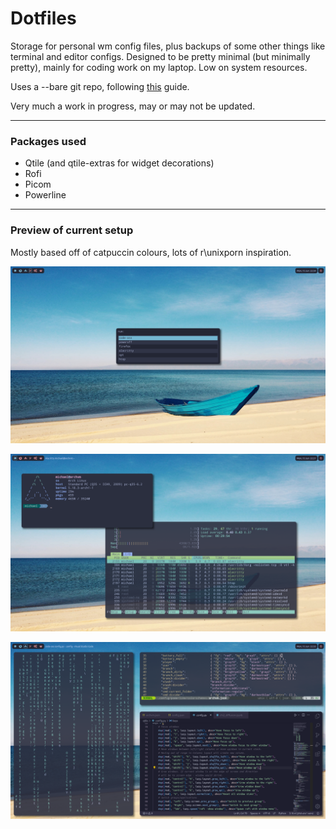 # Dotfiles

Storage for personal wm config files, plus backups of some other things like terminal and editor configs. Designed to be pretty minimal (but minimally pretty), mainly for coding work on my laptop. Low on system resources.

Uses a --bare git repo, following [this](https://developer.atlassian.com/blog/2016/02/best-way-to-store-dotfiles-git-bare-repo/) guide. 

Very much a work in progress, may or may not be updated.

---
### Packages used

- Qtile (and qtile-extras for widget decorations)
- Rofi
- Picom
- Powerline

---
### Preview of current setup

Mostly based off of catpuccin colours, lots of r\unixporn inspiration.

![current](https://github.com/astronomike/dotfiles/blob/main/.screenshots/Screenshot%20from%202022-06-13%2022-34-39.png)

![current](https://github.com/astronomike/dotfiles/blob/main/.screenshots/Screenshot%20from%202022-06-13%2022-21-19.png)

![current](https://github.com/astronomike/dotfiles/blob/main/.screenshots/Screenshot%20from%202022-06-13%2022-33-09.png)
